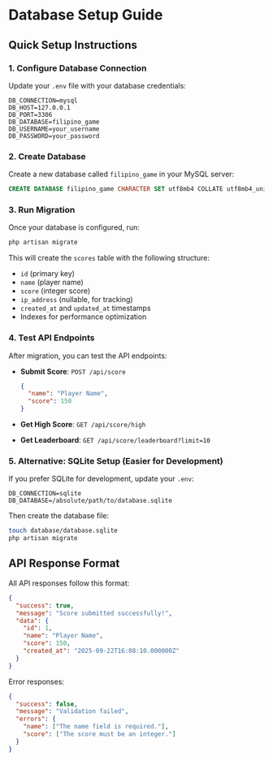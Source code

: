 # Database Setup Guide

## Quick Setup Instructions

### 1. Configure Database Connection

Update your `.env` file with your database credentials:

```env
DB_CONNECTION=mysql
DB_HOST=127.0.0.1
DB_PORT=3306
DB_DATABASE=filipino_game
DB_USERNAME=your_username
DB_PASSWORD=your_password
```

### 2. Create Database

Create a new database called `filipino_game` in your MySQL server:

```sql
CREATE DATABASE filipino_game CHARACTER SET utf8mb4 COLLATE utf8mb4_unicode_ci;
```

### 3. Run Migration

Once your database is configured, run:

```bash
php artisan migrate
```

This will create the `scores` table with the following structure:
- `id` (primary key)
- `name` (player name)
- `score` (integer score)
- `ip_address` (nullable, for tracking)
- `created_at` and `updated_at` timestamps
- Indexes for performance optimization

### 4. Test API Endpoints

After migration, you can test the API endpoints:

- **Submit Score**: `POST /api/score`
  ```json
  {
    "name": "Player Name",
    "score": 150
  }
  ```

- **Get High Score**: `GET /api/score/high`
- **Get Leaderboard**: `GET /api/score/leaderboard?limit=10`

### 5. Alternative: SQLite Setup (Easier for Development)

If you prefer SQLite for development, update your `.env`:

```env
DB_CONNECTION=sqlite
DB_DATABASE=/absolute/path/to/database.sqlite
```

Then create the database file:

```bash
touch database/database.sqlite
php artisan migrate
```

## API Response Format

All API responses follow this format:

```json
{
  "success": true,
  "message": "Score submitted successfully!",
  "data": {
    "id": 1,
    "name": "Player Name",
    "score": 150,
    "created_at": "2025-09-22T16:08:10.000000Z"
  }
}
```

Error responses:

```json
{
  "success": false,
  "message": "Validation failed",
  "errors": {
    "name": ["The name field is required."],
    "score": ["The score must be an integer."]
  }
}
```
